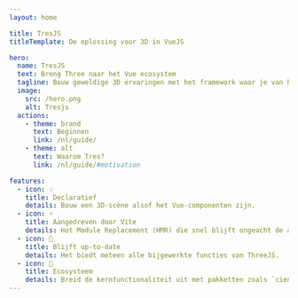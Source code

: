 ```yaml
---
layout: home

title: TresJS
titleTemplate: De oplossing voor 3D in VueJS

hero:
  name: TresJS
  text: Breng Three naar het Vue ecosystem
  tagline: Bouw geweldige 3D ervaringen met het framework waar je van houdt.
  image:
    src: /hero.png
    alt: Tresjs
  actions:
    - theme: brand
      text: Beginnen
      link: /nl/guide/
    - theme: alt
      text: Waarom Tres?
      link: /nl/guide/#motivation

features:
  - icon: 💡
    title: Declaratief
    details: Bouw een 3D-scène alsof het Vue-componenten zijn.
  - icon: ⚡️
    title: Aangedreven door Vite
    details: Hot Module Replacement (HMR) die snel blijft ongeacht de app grootte.
  - icon: 🥰
    title: Blijft up-to-date
    details: Het biedt meteen alle bijgewerkte functies van ThreeJS.
  - icon: 🌳
    title: Ecosysteem
    details: Breid de kernfunctionaliteit uit met pakketten zoals `cientos` en `postprocessing`. Of voeg je eigen toe.
---
```

